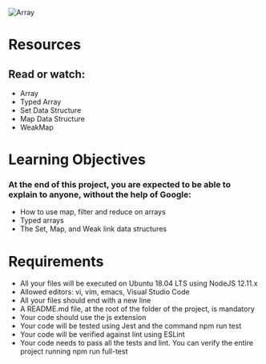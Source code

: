 <img
  src="https://s3.amazonaws.com/alx-intranet.hbtn.io/uploads/medias/2019/12/6ab7bec4727cb5c91257.jpg?X-Amz-Algorithm=AWS4-HMAC-SHA256&X-Amz-Credential=AKIARDDGGGOUSBVO6H7D%2F20240429%2Fus-east-1%2Fs3%2Faws4_request&X-Amz-Date=20240429T095618Z&X-Amz-Expires=86400&X-Amz-SignedHeaders=host&X-Amz-Signature=d99d8e8f7cff842ec6625b3e7e3e559493d772572d5040ce674000f22c9b7844"
  alt="Array"
  title="Optional title"
  style="display: inline-block; margin: 0 auto; max-width: 300px">

# Resources

## Read or watch:

- Array
- Typed Array
- Set Data Structure
- Map Data Structure
- WeakMap

# Learning Objectives

### At the end of this project, you are expected to be able to explain to anyone, without the help of Google:

- How to use map, filter and reduce on arrays
- Typed arrays
- The Set, Map, and Weak link data structures

# Requirements

- All your files will be executed on Ubuntu 18.04 LTS using NodeJS 12.11.x
- Allowed editors: vi, vim, emacs, Visual Studio Code
- All your files should end with a new line
- A README.md file, at the root of the folder of the project, is mandatory
- Your code should use the js extension
- Your code will be tested using Jest and the command npm run test
- Your code will be verified against lint using ESLint
- Your code needs to pass all the tests and lint. You can verify the entire project running npm run full-test
